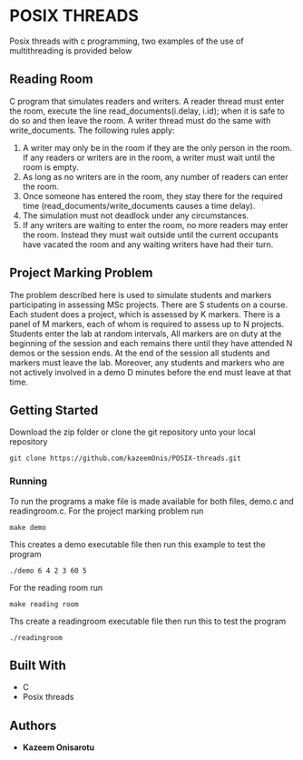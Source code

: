# POSIX THREADS

Posix threads with c programming, two examples of the use of multithreading is provided below

## Reading Room

C program that simulates readers and writers. A reader thread must enter the room, execute the line read_documents(i.delay, i.id); when it is safe to do so and then leave the room. A writer thread must do the same with write_documents. The following rules apply:
1. A writer may only be in the room if they are the only person in the room. If any readers or writers are in the room, a writer must wait until the room is empty.
2. As long as no writers are in the room, any number of readers can enter the room.
3. Once someone has entered the room, they stay there for the required time
(read_documents/write_documents causes a time delay).
4. The simulation must not deadlock under any circumstances.
5. If any writers are waiting to enter the room, no more readers may enter the room.
Instead they must wait outside until the current occupants have vacated the room and any waiting writers have had their turn.

## Project Marking Problem

The problem described here is used to simulate students and markers participating in assessing MSc projects. There are S students on a course. Each student does a project, which is assessed by K markers. There is a panel of M markers, each of whom is required to assess up to N projects. Students enter the lab at random intervals, All markers are on duty at the beginning of the session and each remains there until they have attended N demos or the session ends. At the end of the session all students and markers must leave the lab. Moreover, any students and markers who are not actively involved in a demo D minutes before the end must leave at that time. 


## Getting Started

Download the zip folder or clone the git repository unto your local repository

```
git clone https://github.com/kazeemOnis/POSIX-threads.git
```

### Running

To run the programs a make file is made available for both files, demo.c and readingroom.c. For the project marking problem run 

```
make demo
```
This creates a demo executable file then run this example to test the program

```
./demo 6 4 2 3 60 5 
```
For the reading room run 

```
make reading room
```
Ths create a readingroom executable file then run this to test the program

```
./readingroom
```

## Built With

* C
* Posix threads


## Authors

* **Kazeem Onisarotu**




